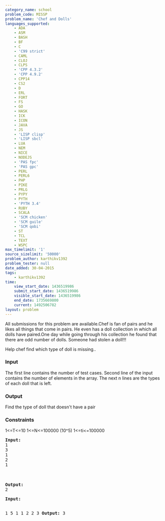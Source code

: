 ```yaml
---
category_name: school
problem_code: MISSP
problem_name: 'Chef and Dolls'
languages_supported:
    - ADA
    - ASM
    - BASH
    - BF
    - C
    - 'C99 strict'
    - CAML
    - CLOJ
    - CLPS
    - 'CPP 4.3.2'
    - 'CPP 4.9.2'
    - CPP14
    - CS2
    - D
    - ERL
    - FORT
    - FS
    - GO
    - HASK
    - ICK
    - ICON
    - JAVA
    - JS
    - 'LISP clisp'
    - 'LISP sbcl'
    - LUA
    - NEM
    - NICE
    - NODEJS
    - 'PAS fpc'
    - 'PAS gpc'
    - PERL
    - PERL6
    - PHP
    - PIKE
    - PRLG
    - PYPY
    - PYTH
    - 'PYTH 3.4'
    - RUBY
    - SCALA
    - 'SCM chicken'
    - 'SCM guile'
    - 'SCM qobi'
    - ST
    - TCL
    - TEXT
    - WSPC
max_timelimit: '1'
source_sizelimit: '50000'
problem_author: karthikv1392
problem_tester: null
date_added: 30-04-2015
tags:
    - karthikv1392
time:
    view_start_date: 1436519986
    submit_start_date: 1436519986
    visible_start_date: 1436519986
    end_date: 1735669800
    current: 1492506782
layout: problem
---
```

All submissions for this problem are available.Chef is fan of pairs and he likes all things that come in pairs. He even has a doll collection in which all dolls have paired.One day while going through his collection he found that there are odd number of dolls. Someone had stolen a doll!!!

Help chef find which type of doll is missing..

### Input

The first line contains the number of test cases. 
Second line of the input contains the number of elements in the array. 
The next n lines are the types of each doll that is left.

### Output

Find the type of doll that doesn't have a pair

### Constraints

1<=T<=10 
1<=N<=100000 (10^5) 
1<=ti<=100000

<pre><b>Input:</b>
1
3
1 
2
1
<br></br>
<b>Output:</b>
2
</pre><pre><b>Input:</b>
1
5
1
1
2
2
3
<b>Output:</b>
3
</pre>